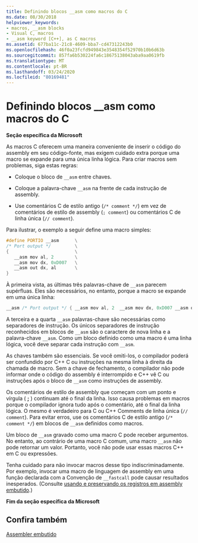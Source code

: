 ```yaml
---
title: Definindo blocos __asm como macros do C
ms.date: 08/30/2018
helpviewer_keywords:
- macros, __asm blocks
- Visual C, macros
- __asm keyword [C++], as C macros
ms.assetid: 677ba11c-21c8-4609-bba7-cd47312243b0
ms.openlocfilehash: 46f0a23fcfd949843e3548354f52970b10b6d63b
ms.sourcegitcommit: 857fa6b530224fa6c18675138043aba9aa0619fb
ms.translationtype: MT
ms.contentlocale: pt-BR
ms.lasthandoff: 03/24/2020
ms.locfileid: "80169481"
---
```

# <a name="defining-__asm-blocks-as-c-macros"></a>Definindo blocos __asm como macros do C

**Seção específica da Microsoft**

As macros C oferecem uma maneira conveniente de inserir o código do assembly em seu código-fonte, mas exigem cuidado extra porque uma macro se expande para uma única linha lógica. Para criar macros sem problemas, siga estas regras:

- Coloque o bloco de `__asm` entre chaves.

- Coloque a palavra-chave `__asm` na frente de cada instrução de assembly.

- Use comentários C de estilo antigo (`/* comment */`) em vez de comentários de estilo de assembly (`; comment`) ou comentários C de linha única (`// comment`).

Para ilustrar, o exemplo a seguir define uma macro simples:

```cpp
#define PORTIO __asm      \
/* Port output */         \
{                         \
   __asm mov al, 2        \
   __asm mov dx, 0xD007   \
   __asm out dx, al       \
}
```

À primeira vista, as últimas três palavras-chave de `__asm` parecem supérfluas. Eles são necessários, no entanto, porque a macro se expande em uma única linha:

```cpp
__asm /* Port output */ { __asm mov al, 2  __asm mov dx, 0xD007 __asm out dx, al }
```

A terceira e a quarta `__asm` palavras-chave são necessárias como separadores de instrução. Os únicos separadores de instrução reconhecidos em blocos de `__asm` são o caractere de nova linha e a palavra-chave `__asm`. Como um bloco definido como uma macro é uma linha lógica, você deve separar cada instrução com `__asm`.

As chaves também são essenciais. Se você omiti-los, o compilador poderá ser confundido por C++ C ou instruções na mesma linha à direita da chamada de macro. Sem a chave de fechamento, o compilador não pode informar onde o código do assembly é interrompido e C++ vê C ou instruções após o bloco de `__asm` como instruções de assembly.

Os comentários de estilo de assembly que começam com um ponto e vírgula ( **;** ) continuam até o final da linha. Isso causa problemas em macros porque o compilador ignora tudo após o comentário, até o final da linha lógica. O mesmo é verdadeiro para C ou C++ Comments de linha única (`// comment`). Para evitar erros, use os comentários C de estilo antigo (`/* comment */`) em blocos de `__asm` definidos como macros.

Um bloco de `__asm` gravado como uma macro C pode receber argumentos. No entanto, ao contrário de uma macro C comum, uma macro `__asm` não pode retornar um valor. Portanto, você não pode usar essas macros C++ em C ou expressões.

Tenha cuidado para não invocar macros desse tipo indiscriminadamente. Por exemplo, invocar uma macro de linguagem de assembly em uma função declarada com a Convenção de `__fastcall` pode causar resultados inesperados. (Consulte [usando e preservando os registros em assembly embutido](../../assembler/inline/using-and-preserving-registers-in-inline-assembly.md).)

**Fim da seção específica da Microsoft**

## <a name="see-also"></a>Confira também

[Assembler embutido](../../assembler/inline/inline-assembler.md)<br/>
